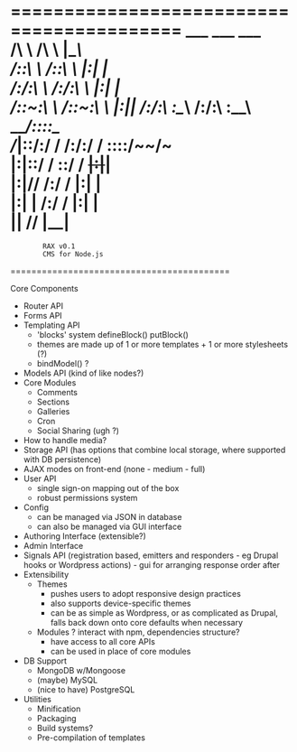 ==========================================
      ___           ___           ___     
     /\  \         /\  \         |\__\    
    /::\  \       /::\  \        |:|  |   
   /:/\:\  \     /:/\:\  \       |:|  |   
  /::\~\:\  \   /::\~\:\  \      |:|__|__ 
 /:/\:\ \:\__\ /:/\:\ \:\__\ ____/::::\__\
 \/_|::\/:/  / \/__\:\/:/  / \::::/~~/~   
    |:|::/  /       \::/  /   ~~|:|~~|    
    |:|\/__/        /:/  /      |:|  |    
    |:|  |         /:/  /       |:|  |    
     \|__|         \/__/         \|__| 
==========================================
			RAX v0.1
			CMS for Node.js
==========================================

Core Components
* Router API
* Forms API
* Templating API
	- 'blocks' system defineBlock() putBlock()
	- themes are made up of 1 or more templates + 1 or more stylesheets (?)
	- bindModel() ?
* Models API (kind of like nodes?)
* Core Modules
	- Comments
	- Sections
	- Galleries
	- Cron
	- Social Sharing (ugh ?)
* How to handle media?
* Storage API (has options that combine local storage, where supported with DB persistence)
* AJAX modes on front-end (none - medium - full)
* User API
	- single sign-on mapping out of the box
	- robust permissions system
* Config
	- can be managed via JSON in database
	- can also be managed via GUI interface
* Authoring Interface (extensible?)
* Admin Interface
* Signals API (registration based, emitters and responders - eg Drupal hooks or Wordpress actions) - gui for arranging response order after
* Extensibility
	- Themes
		+ pushes users to adopt responsive design practices
		+ also supports device-specific themes
		+ can be as simple as Wordpress, or as complicated as Drupal, falls back down onto
		core defaults when necessary
	- Modules
		? interact with npm, dependencies structure?
		+ have access to all core APIs
		+ can be used in place of core modules
* DB Support
	- MongoDB w/Mongoose
	- (maybe) MySQL
	- (nice to have) PostgreSQL
* Utilities
	- Minification
	- Packaging
	- Build systems?
	- Pre-compilation of templates